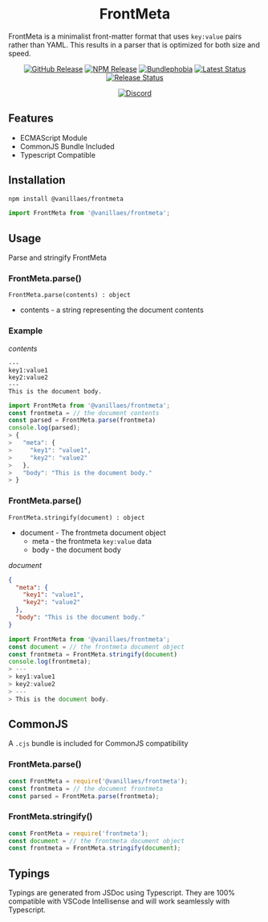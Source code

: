 <h1 align="center">FrontMeta</h1>

FrontMeta is a minimalist front-matter format that uses `key:value` pairs rather than YAML. This results in a parser that is optimized for both size and speed.

<div align="center">
  <a href="https://github.com/vanillaes/frontmeta/releases"><img src="https://badgen.net/github/tag/vanillaes/frontmeta" alt="GitHub Release"></a>
  <a href="https://www.npmjs.com/package/@vanillaes/frontmeta"><img src="https://badgen.net/npm/v/@vanillaes/frontmeta" alt="NPM Release"></a>
  <a href="https://bundlephobia.com/result?p=@vanillaes/frontmeta"><img src="https://badgen.net/bundlephobia/minzip/@vanillaes/frontmeta" alt="Bundlephobia"></a>
  <a href="https://github.com/vanillaes/frontmeta/actions"><img src="https://github.com/vanillaes/frontmeta/workflows/Latest/badge.svg" alt="Latest Status"></a>
  <a href="https://github.com/vanillaes/frontmeta/actions"><img src="https://github.com/vanillaes/frontmeta/workflows/Release/badge.svg" alt="Release Status"></a>

  <a href="https://discord.gg/aSWYgtybzV"><img alt="Discord" src="https://img.shields.io/discord/723296249121603604?color=%23738ADB"></a>
</div>

## Features

- ECMAScript Module
- CommonJS Bundle Included
- Typescript Compatible

## Installation

```sh
npm install @vanillaes/frontmeta
```

```javascript
import FrontMeta from '@vanillaes/frontmeta';
```

## Usage

Parse and stringify FrontMeta

### FrontMeta.parse()

```FrontMeta.parse(contents) : object```

- contents - a string representing the document contents

### Example

*contents*
```
---
key1:value1
key2:value2
---
This is the document body.
```

```javascript
import FrontMeta from '@vanillaes/frontmeta';
const frontmeta = // the document contents
const parsed = FrontMeta.parse(frontmeta)
console.log(parsed);
> {
>   "meta": {
>     "key1": "value1",
>     "key2": "value2"
>   },
>   "body": "This is the document body."
> }
```

### FrontMeta.parse()

```FrontMeta.stringify(document) : object```

- document - The frontmeta document object
  - meta - the frontmeta `key:value` data
  - body - the document body

*document*
```json
{
  "meta": {
    "key1": "value1",
    "key2": "value2"
  },
  "body": "This is the document body."
}
```

```javascript
import FrontMeta from '@vanillaes/frontmeta';
const document = // the frontmeta document object
const frontmeta = FrontMeta.stringify(document)
console.log(frontmeta);
> ---
> key1:value1
> key2:value2
> ---
> This is the document body.
```

## CommonJS

A `.cjs` bundle is included for CommonJS compatibility 

### FrontMeta.parse()

```javascript
const FrontMeta = require('@vanillaes/frontmeta');
const frontmeta = // the document frontmeta
const parsed = FrontMeta.parse(frontmeta);
```

### FrontMeta.stringify()

```javascript
const FrontMeta = require('frontmeta');
const document = // the frontmeta document object
const frontmeta = FrontMeta.stringify(document);
```

## Typings

Typings are generated from JSDoc using Typescript. They are 100% compatible with VSCode Intellisense and will work seamlessly with Typescript.